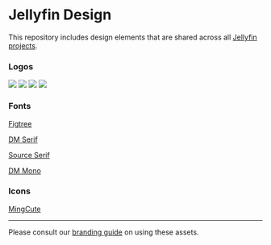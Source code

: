 # Jellyfin Design

This repository includes design elements that are shared across all [Jellyfin projects](https://jellyfin.org).

### Logos

![](/logos/)
![](/logos/)
![](/logos/)
![](/logos/)

### Fonts

[Figtree](https://github.com/erikdkennedy/figtree)

[DM Serif](https://github.com/googlefonts/dm-fonts)

[Source Serif](https://github.com/adobe-fonts/source-serif)

[DM Mono](https://github.com/googlefonts/dm-mono)

### Icons

[MingCute](https://github.com/Richard9394/MingCute)

---
Please consult our [branding guide](https://docs.jellyfin.org/general/contributing/branding.html) on using these assets.
